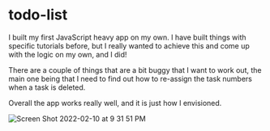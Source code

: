 # todo-list

I built my first JavaScript heavy app on my own. I have built things with specific tutorials before, but I really wanted to achieve this and come up with the logic on my own, and I did! 

There are a couple of things that are a bit buggy that I want to work out, the main one being that I need to find out how to re-assign the task numbers when a task is deleted. 

Overall the app works really well, and it is just how I envisioned. 

![Screen Shot 2022-02-10 at 9 31 51 PM](https://user-images.githubusercontent.com/96267228/153542871-b4a877d6-169b-4622-ba31-c77ff7837a89.png)
